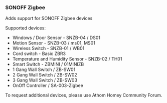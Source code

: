 ### SONOFF Zigbee
Adds support for SONOFF Zigbee devices

Supported devices:
- Windows / Door Sensor - SNZB-04 / DS01
- Motion Sensor - SNZB-03 / ms01, MS01
- Wireless Switch - SNZB-01 / WB01
- Cord switch - Basic ZBR3
- Temperature and Humidity Sensor - SNZB-02 / TH01
- Smart Switch - ZBMINI / 01MINIZB
- 1 Gang Wall Switch / ZB-SW01
- 2 Gang Wall Switch / ZB-SW02
- 3 Gang Wall Switch / ZB-SW03
- OnOff Controller / SA-003-Zigbee

To request additional devices, please use Athom Homey Community Forum.